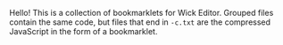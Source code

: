 Hello! This is a collection of bookmarklets for Wick Editor. Grouped files contain the same code, but files that end in `-c.txt` are the compressed JavaScript in the form of a bookmarklet.
